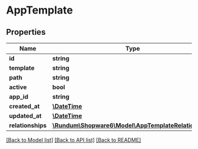 # AppTemplate

## Properties
Name | Type | Description | Notes
------------ | ------------- | ------------- | -------------
**id** | **string** |  | [optional] 
**template** | **string** |  | 
**path** | **string** |  | 
**active** | **bool** |  | 
**app_id** | **string** |  | 
**created_at** | [**\DateTime**](\DateTime.md) |  | 
**updated_at** | [**\DateTime**](\DateTime.md) |  | [optional] 
**relationships** | [**\Rundum\Shopware6\Model\AppTemplateRelationships**](AppTemplateRelationships.md) |  | [optional] 

[[Back to Model list]](../../README.md#documentation-for-models) [[Back to API list]](../../README.md#documentation-for-api-endpoints) [[Back to README]](../../README.md)

